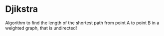 # Djikstra
Algorithm to find the length of the shortest path from point A to point B in a weighted graph, that is undirected!
